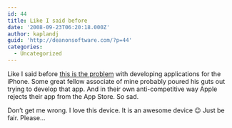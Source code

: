 ```yaml
---
id: 44
title: Like I said before
date: '2008-09-23T06:20:18.000Z'
author: kaplandj
guid: 'http://deanonsoftware.com/?p=44'
categories:
  - Uncategorized
---
```

Like I said before [this is the problem](http://gizmodo.com/5053232/apple-rejects-mailwrangler-app-for-leading-to-user-confusion) with developing applications for the iPhone. Some great fellow associate of mine probably poured his guts out trying to develop that app. And in their own anti-competitive way Apple rejects their app from the App Store. So sad.

Don’t get me wrong. I love this device. It is an awesome device 😉 Just be fair. Please…
